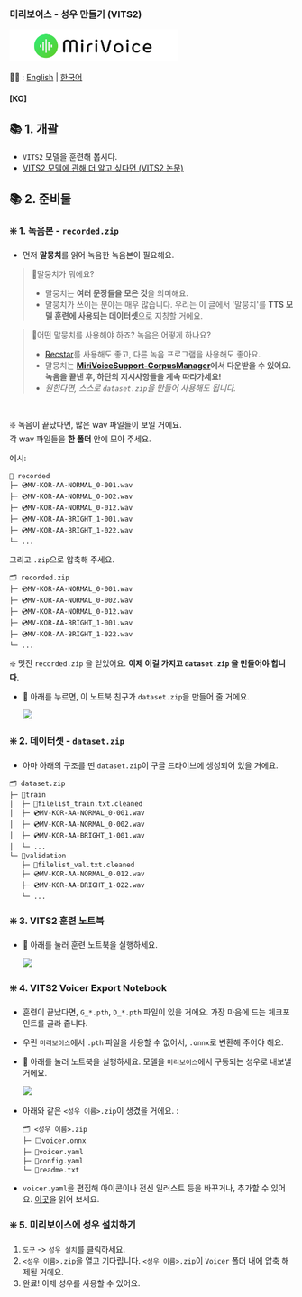 ### 미리보이스 - 성우 만들기 (VITS2)
[<img src="..\..\Misc\title.png" height="57"/>](../../readme/README-ko.md)

📜🧐 :
[English](make-voicer-VITS2.md) | [한국어](make-voicer-VITS2-ko.md)
#### [KO]

## 📚 1. 개괄
- `VITS2` 모델을 훈련해 봅시다.
- [VITS2 모델에 관해 더 알고 싶다면 (VITS2 논문)](https://arxiv.org/abs/2307.16430)

## 📚 2. 준비물
### ❇️ 1. 녹음본 - `recorded.zip`
- 먼저 **말뭉치**를 읽어 녹음한 녹음본이 필요해요. 
> 🤔말뭉치가 뭐에요?
> - 말뭉치는 **여러 문장들을 모은 것**을 의미해요.
> - 말뭉치가 쓰이는 분야는 매우 많습니다. 우리는 이 글에서 '말뭉치'를 **TTS 모델 훈련에 사용되는 데이터셋**으로 지칭할 거에요.


> 🤔어떤 말뭉치를 사용해야 하죠? 녹음은 어떻게 하나요?
> - [Recstar](https://github.com/sdercolin/recstar)를 사용해도 좋고, 다른 녹음 프로그램을 사용해도 좋아요.
> - 말뭉치는 **[MiriVoiceSupport-CorpusManager](https://github.com/EX3exp/MiriVoiceSupport-CorpusManager/blob/main/readme/README-ko.md)에서 다운받을 수 있어요.     
>   녹음을 끝낸 후, 하단의 지시사항들을 계속 따라가세요!**
> - *원한다면, 스스로 `dataset.zip`을 만들어 사용해도 됩니다.*

<br>

❇️ 녹음이 끝났다면, 많은 wav 파일들이 보일 거에요.<br>
각 wav 파일들을 **한 폴더** 안에 모아 주세요. 

예시:
```
📂 recorded
├─ 💿MV-KOR-AA-NORMAL_0-001.wav
├─ 💿MV-KOR-AA-NORMAL_0-002.wav
├─ 💿MV-KOR-AA-NORMAL_0-012.wav
├─ 💿MV-KOR-AA-BRIGHT_1-001.wav
├─ 💿MV-KOR-AA-BRIGHT_1-022.wav
└─ ... 
```
그리고 `.zip`으로 압축해 주세요.
```
🗂️ recorded.zip
├─ 💿MV-KOR-AA-NORMAL_0-001.wav
├─ 💿MV-KOR-AA-NORMAL_0-002.wav
├─ 💿MV-KOR-AA-NORMAL_0-012.wav
├─ 💿MV-KOR-AA-BRIGHT_1-001.wav
├─ 💿MV-KOR-AA-BRIGHT_1-022.wav
└─ ... 
```

❇️ 멋진 `recorded.zip` 을 얻었어요. **이제 이걸 가지고 `dataset.zip` 을 만들어야 합니다**.
- 🔽 아래를 누르면, 이 노트북 친구가 `dataset.zip`을 만들어 줄 거에요.

    [<img src="https://colab.research.google.com/assets/colab-badge.svg">](https://colab.research.google.com/github/EX3exp/MiriVoiceSupport-CorpusManager/blob/main/MiriVoice_Corpus_Dataset_Generator.ipynb)


### ❇️ 2. 데이터셋  - `dataset.zip`
- 아마 아래의 구조를 띤 `dataset.zip`이 구글 드라이브에 생성되어 있을 거에요.
```
🗂️ dataset.zip
├─ 📂train
│  ├─ 📜filelist_train.txt.cleaned
│  ├─ 💿MV-KOR-AA-NORMAL_0-001.wav
│  ├─ 💿MV-KOR-AA-NORMAL_0-002.wav
│  ├─ 💿MV-KOR-AA-BRIGHT_1-001.wav
│  └─ ... 
└─ 📂validation
   ├─ 📜filelist_val.txt.cleaned
   ├─ 💿MV-KOR-AA-NORMAL_0-012.wav
   ├─ 💿MV-KOR-AA-BRIGHT_1-022.wav
   └─ ...
```
### ❇️ 3. VITS2 훈련 노트북
- 🔽 아래를 눌러 훈련 노트북을 실행하세요.

    [<img src="https://colab.research.google.com/assets/colab-badge.svg">](https://colab.research.google.com/github/EX3exp/MiriVoiceSupport-VITS2/blob/main/VITS2_MiriVoice_Support.ipynb)


### ❇️ 4. VITS2 Voicer Export Notebook
- 훈련이 끝났다면, `G_*.pth`, `D_*.pth` 파일이 있을 거에요. 가장 마음에 드는 체크포인트를 골라 줍니다.
- 우린 `미리보이스`에서 `.pth` 파일을 사용할 수 없어서, `.onnx`로 변환해 주어야 해요.
- 🔽 아래를 눌러 노트북을 실행하세요. 모델을 `미리보이스`에서 구동되는 성우로 내보낼 거에요.

    [<img src="https://colab.research.google.com/assets/colab-badge.svg">](https://colab.research.google.com/github/EX3exp/MiriVoiceSupport-VITS2/blob/main/MiriVoicer_VITS2_Exporter.ipynb)

- 아래와 같은 `<성우 이름>.zip`이 생겼을 거에요. :
    ```
    🗂️ <성우 이름>.zip
    ├─ ⬜voicer.onnx
    ├─ 📜voicer.yaml
    ├─ 📜config.yaml
    └─ 📜readme.txt
    ```    
- `voicer.yaml`을 편집해 아이콘이나 전신 일러스트 등을 바꾸거나, 추가할 수 있어요. [이곳](../../readme/voicer-yaml-ko.md)을 읽어 보세요.

### ❇️ 5. 미리보이스에 성우 설치하기
1. `도구` -> `성우 설치`를 클릭하세요.
2. `<성우 이름>.zip`을 열고 기다립니다. `<성우 이름>.zip`이 `Voicer` 폴더 내에 압축 해제될 거에요.
3. 완료! 이제 성우를 사용할 수 있어요.